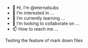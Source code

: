 - 👋 Hi, I’m @eternalsubs
- 👀 I’m interested in ...
- 🌱 I’m currently learning ...
- 💞️ I’m looking to collaborate on ...
- 📫 How to reach me ...

<!---
eternalsubs/eternalsubs is a ✨ special ✨ repository because its `README.md` (this file) appears on your GitHub profile.
You can click the Preview link to take a look at your changes.
--->
Testing the feature of mark down files
